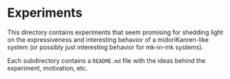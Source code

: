 # Experiments

This directory contains experiments that seem promising for shedding light on the expressiveness and interesting behavior of a midoriKanren-like system (or possibly just interesting behavior for mk-in-mk systems).

Each subdirectory contains a `README.md` file with the ideas behind the experiment, motivation, etc.